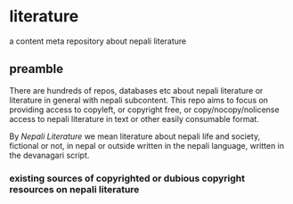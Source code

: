 # literature
a content meta repository about nepali literature

## preamble
There are hundreds of repos, databases etc about nepali literature or literature in general with nepali subcontent.
This repo aims to focus on providing access to copyleft, or copyright free, or copy/nocopy/nolicense access to nepali literature in text or other easily consumable format.

By *Nepali Literature* we mean literature about nepali life and society, fictional or not,  in nepal or outside written in the nepali language, written in the devanagari script.

### existing sources of copyrighted or dubious copyright resources on nepali literature
